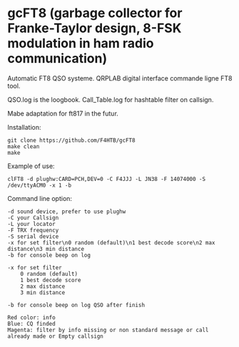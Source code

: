 # gcFT8 (garbage collector for Franke-Taylor design, 8-FSK modulation in ham radio communication)
Automatic FT8 QSO systeme.
QRPLAB digital interface commande ligne FT8 tool.

QSO.log is the loogbook.
Call_Table.log for hashtable filter on callsign.

Mabe adaptation for ft817 in the futur.

Installation:

	git clone https://github.com/F4HTB/gcFT8
	make clean
	make

Example of use:

	clFT8 -d plughw:CARD=PCH,DEV=0 -C F4JJJ -L JN38 -F 14074000 -S /dev/ttyACM0 -x 1 -b

Command line option:

	-d sound device, prefer to use plughw
	-C your Callsign
	-L your locator
	-F TRX frequency
	-S serial device
	-x for set filter\n0 random (default)\n1 best decode score\n2 max distance\n3 min distance
	-b for console beep on log

	-x for set filter
		0 random (default)
		1 best decode score
		2 max distance
		3 min distance
		
	-b for console beep on log QSO after finish

	Red color: info
	Blue: CQ finded
	Magenta: filter by info missing or non standard message or call already made or Empty callsign
